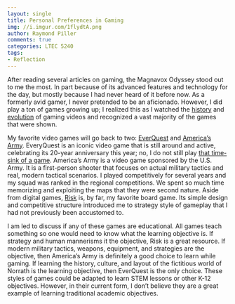```yaml
---
layout: single
title: Personal Preferences in Gaming
img: //i.imgur.com/1flydtA.png
author: Raymond Piller
comments: true
categories: LTEC 5240
tags:
- Reflection
---
```

After reading several articles on gaming, the Magnavox Odyssey stood out to me the most. In part because of its advanced features and technology for the day, but mostly because I had never heard of it before now. As a formerly avid gamer, I never pretended to be an aficionado. However, I did play a ton of games growing up; I realized this as I watched the [history](https://youtu.be/GoyGlyrYb9c) and [evolution](https://youtu.be/6OoKPXASnkM) of gaming videos and recognized a vast majority of the games that were shown.

My favorite video games will go back to two: [EverQuest](https://www.everquest.com) and [America’s Army](https://www.americasarmy.com/). EveryQuest is an iconic video game that is still around and active, celebrating its 20-year anniversary this year; no, I do not still play [that time-sink of a game](http://ltec5240.ray.pillers.us/reflection-on-my-understanding/). America’s Army is a video game sponsored by the U.S. Army. It is a first-person shooter that focuses on actual military tactics and real, modern tactical scenarios. I played competitively for several years and my squad was ranked in the regional competitions. We spent so much time memorizing and exploiting the maps that they were second nature. Aside from digital games, [Risk](https://hasbrogaming.hasbro.com/en-us/product/risk-game:2C7C6F52-5056-9047-F5DD-EB8AC273BA4C) is, by far, my favorite board game. Its simple design and competitive structure introduced me to strategy style of gameplay that I had not previously been accustomed to.

I am led to discuss if any of these games are educational. All games teach something so one would need to know what the learning objective is. If strategy and human mannerisms it the objective, Risk is a great resource. If modern military tactics, weapons, equipment, and strategies are the objective, then America’s Army is definitely a good choice to learn while gaming. If learning the history, culture, and layout of the fictitious world of Norrath is the learning objective, then EverQuest is the only choice. These styles of games could be adapted to learn STEM lessons or other K-12 objectives. However, in their current form, I don’t believe they are a great example of learning traditional academic objectives.
